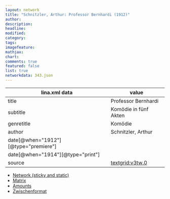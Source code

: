 ```yaml
---
layout: network
title: "Schnitzler, Arthur: Professor Bernhardi (1912)"
author:
description:
headline:
modified:
category:
tags:
imagefeature: 
mathjax: 
chart: 
comments: true
featured: false
list: true
networkdata: 343.json
---
```

lina.xml data  | value
------------- | -------------
title|Professor Bernhardi
subtitle|Komödie in fünf Akten
genretitle|Komödie
author|Schnitzler, Arthur
date[@when="1912"][@type="premiere"]|
date[@when="1914"][@type="print"]|
source|[textgrid:v3tw.0](https://textgridlab.org/1.0/tgcrud-public/rest/textgrid:v3tw.0/data)



* [Network (sticky and static)](/network343)
* [Matrix](/matrix343)
* [Amounts](/amount343)
* [Zwischenformat](/lina343 )
